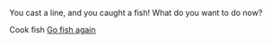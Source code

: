 You cast a line, and you caught a fish! What do you want to do now? 

Cook fish
[Go fish again](fish.md)